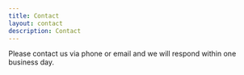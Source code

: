 ```yaml
---
title: Contact
layout: contact
description: Contact
---
```


Please contact us via phone or email and we will respond within one business day.
